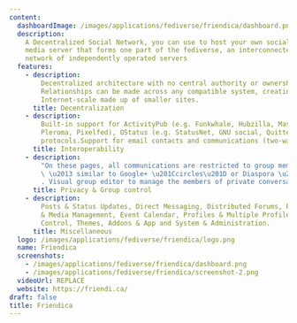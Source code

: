 ```yaml
---
content:
  dashboardImage: /images/applications/fediverse/friendica/dashboard.png
  description:
    A Decentralized Social Network, you can use to host your own social
    media server that forms one part of the fediverse, an interconnected and decentralized
    network of independently operated servers
  features:
    - description:
        Decentralized architecture with no central authority or ownership.
        Relationships can be made across any compatible system, creating a network of
        Internet-scale made up of smaller sites.
      title: Decentralization
    - description:
        Built-in support for ActivityPub (e.g. Funkwhale, Hubzilla, Mastodon,
        Pleroma, Pixelfed), OStatus (e.g. StatusNet, GNU social, Quitter), and diaspora*
        protocols.Support for email contacts and communications (two-way) via IMAP4rev1/ESMTP.
      title: Interoperability
    - description:
        "On these pages, all communications are restricted to group members\
        \ \u2013 similar to Google+ \u201Ccircles\u201D or Diaspora \u201Caspects\u201D\
        . Visual group editor to manage the members of private conversation groups"
      title: Privacy & Group control
    - description:
        Posts & Status Updates, Direct Messaging, Distributed Forums, Photo
        & Media Management, Event Calendar, Profiles & Multiple Profiles, Relationship
        Control, Themes, Addons & App and System & Administration.
      title: Miscellaneous
  logo: /images/applications/fediverse/friendica/logo.png
  name: Friendica
  screenshots:
    - /images/applications/fediverse/friendica/dashboard.png
    - /images/applications/fediverse/friendica/screenshot-2.png
  videoUrl: REPLACE
  website: https://friendi.ca/
draft: false
title: Friendica
---
```


